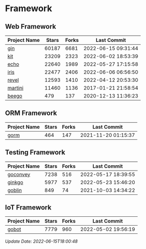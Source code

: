 # Framework

## Web Framework
| Project Name | Stars | Forks | Last Commit |
| ------------ | ----- | ----- | ----------- |
| [gin](https://github.com/gin-gonic/gin) | 60187 | 6681 | 2022-06-15 09:31:44 |
| [kit](https://github.com/go-kit/kit) | 23209 | 2323 | 2022-06-02 18:53:39 |
| [echo](https://github.com/labstack/echo) | 22640 | 1989 | 2022-05-27 17:15:58 |
| [iris](https://github.com/kataras/iris) | 22477 | 2406 | 2022-06-06 06:56:50 |
| [revel](https://github.com/revel/revel) | 12593 | 1410 | 2022-04-12 20:53:30 |
| [martini](https://github.com/go-martini/martini) | 11460 | 1136 | 2017-01-21 21:58:54 |
| [beego](https://github.com/astaxie/beego) | 479 | 137 | 2020-12-13 11:36:23 |

## ORM Framework
| Project Name | Stars | Forks | Last Commit |
| ------------ | ----- | ----- | ----------- |
| [gorm](https://github.com/jinzhu/gorm) | 464 | 147 | 2021-11-20 01:15:37 |

## Testing Framework
| Project Name | Stars | Forks | Last Commit |
| ------------ | ----- | ----- | ----------- |
| [goconvey](https://github.com/smartystreets/goconvey) | 7238 | 516 | 2022-05-17 18:39:55 |
| [ginkgo](https://github.com/onsi/ginkgo) | 5977 | 537 | 2022-05-23 15:46:20 |
| [goblin](https://github.com/franela/goblin) | 849 | 74 | 2021-10-03 14:34:22 |

## IoT Framework
| Project Name | Stars | Forks | Last Commit |
| ------------ | ----- | ----- | ----------- |
| [gobot](https://github.com/hybridgroup/gobot) | 7779 | 960 | 2022-05-02 19:56:19 |

*Update Date: 2022-06-15T18:00:48*